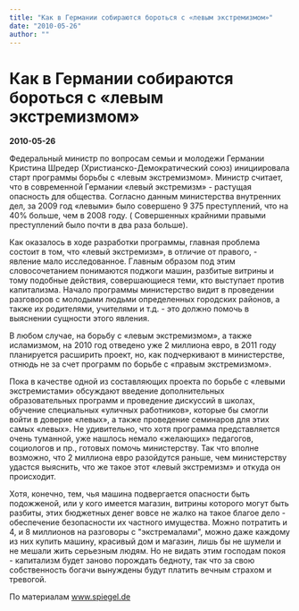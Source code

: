 ```yaml
---
title: "Как в Германии собираются бороться с «левым экстремизмом»"
date: "2010-05-26"
author: ""
---
```


# Как в Германии собираются бороться с «левым экстремизмом»

**2010-05-26** 

Федеральный министр по вопросам семьи и молодежи Германии Кристина Шредер (Христианско-Демократический союз) инициировала старт программы борьбы с «левым экстремизмом». Министр считает, что в современной Германии «левый экстремизм» - растущая опасность для общества. Согласно данным министерства внутренних дел, за 2009 год «левыми» было совершено 9 375 преступлений, что на 40% больше, чем в 2008 году. ( Совершенных крайними правыми преступлений было почти в два раза больше).

Как оказалось в ходе разработки программы, главная проблема состоит в том, что «левый экстремизм», в отличие от правого, - явление мало исследованное. Главным образом под этим словосочетанием понимаются поджоги машин, разбитые витрины и тому подобные действия, совершающиеся теми, кто выступает против капитализма. Начало программы министерство видит в проведении разговоров с молодыми людьми определенных городских районов, а также их родителями, учителями и т.д. - это должно помочь в выяснении сущности этого явления.

В любом случае, на борьбу с «левым экстремизмом», а также исламизмом, на 2010 год отведено уже 2 миллиона евро, в 2011 году планируется расширить проект, но, как подчеркивают в министерстве, отнюдь не за счет программ по борьбе с «правым экстремизмом».

Пока в качестве одной из составляющих проекта по борьбе с «левыми экстремистами» обсуждают введение дополнительных образовательных программ и проведение дискуссий в школах, обучение специальных «уличных работников», которые бы смогли войти в доверие «левых», а также проведение семинаров для этих самых «левых». Не удивительно, что хотя программа представляется очень туманной, уже нашлось немало «желающих» педагогов, социологов и пр., готовых помочь министерству. Так что вполне возможно, что 2 миллиона евро разойдутся раньше, чем министерству удастся выяснить, что же такое этот «левый экстремизм» и откуда он происходит.

Хотя, конечно, тем, чья машина подвергается опасности быть подожженой, или у кого имеется магазин, витрины которого могут быть разбиты, этих бюджетных денег вовсе не жалко на такое благое дело - обеспечение безопасности их частного имущества. Можно потратить и 4, и 8 миллионов на разговоры с "экстремалами", можно даже каждому из них купить машину, красивый дом и магазин, лишь бы не шумели и не мешали жить серьезным людям. Но не видать этим господам покоя - капитализм будет заново порождать бедноту, так что за свою собственность богачи вынуждены будут платить вечным страхом и тревогой.

По материалам www.spiegel.de
